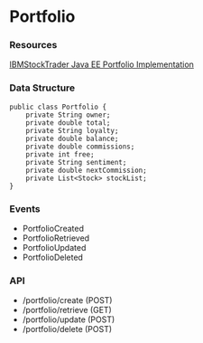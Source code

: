 # Portfolio

### Resources
[IBMStockTrader Java EE Portfolio Implementation](https://github.com/IBMStockTrader/portfolio/blob/master/src/main/java/com/ibm/hybrid/cloud/sample/stocktrader/portfolio/json/Portfolio.java)

### Data Structure
	public class Portfolio {
		private String owner;
		private double total;
	    private String loyalty;
	    private double balance;
	    private double commissions;
	    private int free;
	    private String sentiment;
	    private double nextCommission;
	    private List<Stock> stockList;
    }


### Events
* PortfolioCreated
* PortfolioRetrieved
* PortfolioUpdated
* PortfolioDeleted

### API
* /portfolio/create		(POST)
* /portfolio/retrieve	(GET)
* /portfolio/update		(POST)
* /portfolio/delete		(POST)